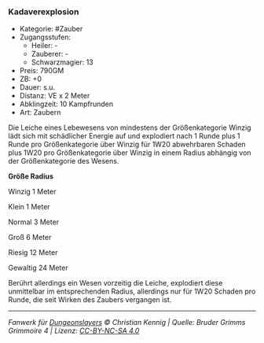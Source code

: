 ### Kadaverexplosion

- Kategorie: #Zauber
- Zugangsstufen:
  - Heiler: -
  - Zauberer: -
  - Schwarzmagier: 13
- Preis: 790GM
- ZB: +0
- Dauer: s.u.
- Distanz: VE x 2 Meter
- Abklingzeit: 10 Kampfrunden
- Art: Zaubern



Die Leiche eines Lebewesens von mindestens der Größenkategorie Winzig lädt sich mit schädlicher Energie auf und explodiert nach 1 Runde plus 1 Runde pro Größenkategorie über Winzig für 1W20 abwehrbaren Schaden plus 1W20 pro Größenkategorie über Winzig in einem Radius abhängig von der Größenkategorie des Wesens.



<b>Größe Radius</b>

 Winzig 1 Meter

 Klein 1 Meter

 Normal 3 Meter

 Groß 6 Meter

 Riesig 12 Meter

 Gewaltig 24 Meter



Berührt allerdings ein Wesen vorzeitig die Leiche, explodiert diese unmittelbar im entsprechenden Radius, allerdings nur für 1W20 Schaden pro Runde, die seit Wirken des Zaubers vergangen ist.

---

_Fanwerk für [Dungeonslayers](https://www.dungeonslayers.net/) © Christian Kennig | Quelle: Bruder Grimms Grimmoire 4 | Lizenz: [CC-BY-NC-SA 4.0](https://creativecommons.org/licenses/by-nc-sa/4.0/deed.de)_
